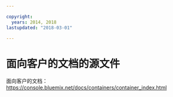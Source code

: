 ```yaml
---

copyright:
  years: 2014, 2018
lastupdated: "2018-03-01"

---
```


# 面向客户的文档的源文件

面向客户的文档：https://console.bluemix.net/docs/containers/container_index.html


